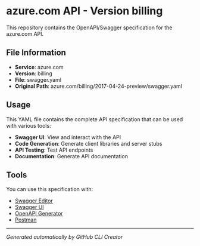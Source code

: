 # azure.com API - Version billing

This repository contains the OpenAPI/Swagger specification for the azure.com API.

## File Information

- **Service**: azure.com
- **Version**: billing
- **File**: swagger.yaml
- **Original Path**: azure.com/billing/2017-04-24-preview/swagger.yaml

## Usage

This YAML file contains the complete API specification that can be used with various tools:

- **Swagger UI**: View and interact with the API
- **Code Generation**: Generate client libraries and server stubs
- **API Testing**: Test API endpoints
- **Documentation**: Generate API documentation

## Tools

You can use this specification with:

- [Swagger Editor](https://editor.swagger.io/)
- [Swagger UI](https://swagger.io/tools/swagger-ui/)
- [OpenAPI Generator](https://openapi-generator.tech/)
- [Postman](https://www.postman.com/)

---

*Generated automatically by GitHub CLI Creator*
